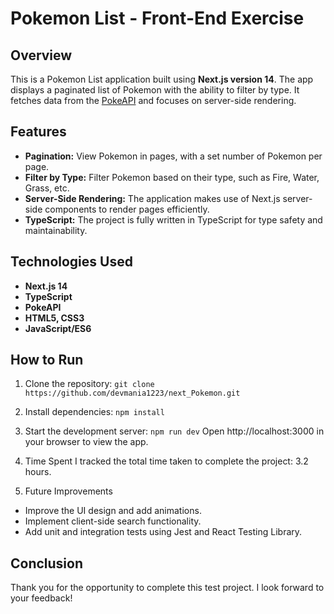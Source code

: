 # Pokemon List - Front-End Exercise

## Overview

This is a Pokemon List application built using **Next.js version 14**. The app displays a paginated list of Pokemon with the ability to filter by type. It fetches data from the [PokeAPI](https://pokeapi.co/) and focuses on server-side rendering.

## Features

- **Pagination:** View Pokemon in pages, with a set number of Pokemon per page.
- **Filter by Type:** Filter Pokemon based on their type, such as Fire, Water, Grass, etc.
- **Server-Side Rendering:** The application makes use of Next.js server-side components to render pages efficiently.
- **TypeScript:** The project is fully written in TypeScript for type safety and maintainability.

## Technologies Used

- **Next.js 14**
- **TypeScript**
- **PokeAPI**
- **HTML5, CSS3**
- **JavaScript/ES6**

## How to Run

1. Clone the repository:
   `git clone https://github.com/devmania1223/next_Pokemon.git`

2. Install dependencies:
   `npm install`

3. Start the development server:
   `npm run dev`
   Open http://localhost:3000 in your browser to view the app.

4. Time Spent
   I tracked the total time taken to complete the project: 3.2 hours.

5. Future Improvements

- Improve the UI design and add animations.
- Implement client-side search functionality.
- Add unit and integration tests using Jest and React Testing Library.

## Conclusion

Thank you for the opportunity to complete this test project. I look forward to your feedback!
